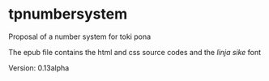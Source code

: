 # tpnumbersystem
Proposal of a number system for toki pona

The epub file contains the html and css source codes
and the _linja sike_ font

Version: 0.13alpha


